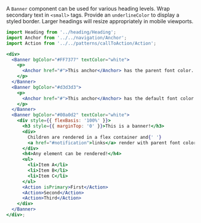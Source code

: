 A `Banner` component can be used for various heading levels. Wrap secondary text in `<small>` tags. Provide an `underlineColor` to display a styled border.
Larger headings will resize appropriately in mobile viewports.

```jsx
import Heading from '../heading/Heading';
import Anchor from '../../navigation/Anchor';
import Action from '../../patterns/callToAction/Action';

<div>
  <Banner bgColor="#FF7377" textColor="white">
    <p>
      <Anchor href="#">This anchor</Anchor> has the parent font color.
    </p>
  </Banner>
  <Banner bgColor="#d3d3d3">
    <p>
      <Anchor href="#">This anchor</Anchor> has the default font color.
    </p>
  </Banner>
  <Banner bgColor="#00a0d2" textColor="white">
    <div style={{ flexBasis: '100%' }}>
      <h3 style={{ marginTop: '0' }}>This is a banner!</h3>
      <div>
        Children are rendered in a flex container and{' '}
        <a href="#notification">links</a> render with parent font color
      </div>
      <h4>Any element can be rendered!</h4>
      <ul>
        <li>Item A</li>
        <li>Item B</li>
        <li>Item C</li>
      </ul>
      <Action isPrimary>First</Action>
      <Action>Second</Action>
      <Action>Third</Action>
    </div>
  </Banner>
</div>;
```
